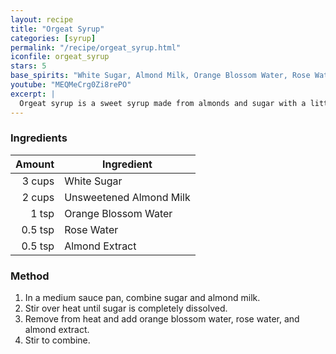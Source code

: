 ```yaml
---
layout: recipe
title: "Orgeat Syrup"
categories: [syrup]
permalink: "/recipe/orgeat_syrup.html"
iconfile: orgeat_syrup
stars: 5
base_spirits: "White Sugar, Almond Milk, Orange Blossom Water, Rose Water, Almond Extract"
youtube: "MEQMeCrg0Zi8rePO"
excerpt: |
  Orgeat syrup is a sweet syrup made from almonds and sugar with a little rose water and/or orange flower water.
---
```


### Ingredients

|  Amount | Ingredient              |
| ------: | ----------------------- |
|  3 cups | White Sugar             |
|  2 cups | Unsweetened Almond Milk |
|   1 tsp | Orange Blossom Water    |
| 0.5 tsp | Rose Water              |
| 0.5 tsp | Almond Extract          |

### Method

1. In a medium sauce pan, combine sugar and almond milk.
2. Stir over heat until sugar is completely dissolved.
3. Remove from heat and add orange blossom water, rose water, and almond extract.
4. Stir to combine.
